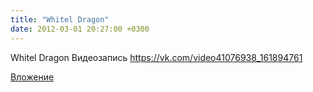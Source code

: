 ```yaml
---
title: "Whitel Dragon"
date: 2012-03-01 20:27:00 +0300
---
```


Whitel Dragon
Видеозапись
https://vk.com/video41076938_161894761

[Вложение](https://vk.com/video41076938_161894761)
